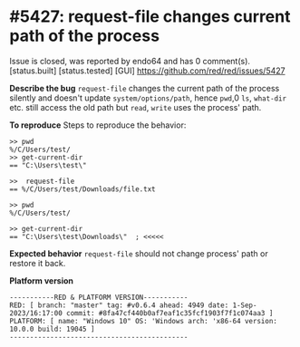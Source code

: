 
#5427: request-file changes current path of the process
================================================================================
Issue is closed, was reported by endo64 and has 0 comment(s).
[status.built] [status.tested] [GUI]
<https://github.com/red/red/issues/5427>

**Describe the bug**
`request-file` changes the current path of the process silently and doesn't update `system/options/path`, hence `pwd`,0 `ls`, `what-dir` etc. still access the old path but `read`, `write` uses the process' path.


**To reproduce**
Steps to reproduce the behavior:

```red
>> pwd
%/C/Users/test/
>> get-current-dir
== "C:\Users\test\"

>>  request-file
== %/C/Users/test/Downloads/file.txt

>> pwd
%/C/Users/test/

>> get-current-dir
== "C:\Users\test\Downloads\"  ; <<<<<
```

**Expected behavior**
`request-file` should not change process' path or restore it back.

**Platform version**
```red
-----------RED & PLATFORM VERSION----------- 
RED: [ branch: "master" tag: #v0.6.4 ahead: 4949 date: 1-Sep-2023/16:17:00 commit: #8fa47cf440b0af7eaf1c35fcf1903f7f1c074aa3 ]
PLATFORM: [ name: "Windows 10" OS: 'Windows arch: 'x86-64 version: 10.0.0 build: 19045 ]
--------------------------------------------
```


